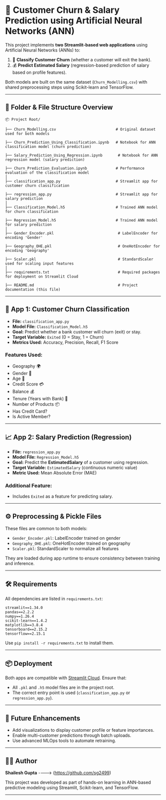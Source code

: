 # 💼 Customer Churn & Salary Prediction using Artificial Neural Networks (ANN)

This project implements **two Streamlit-based web applications** using Artificial Neural Networks (ANNs) to:
1. 🔁 **Classify Customer Churn** (whether a customer will exit the bank).
2. 💰 **Predict Estimated Salary** (regression-based prediction of salary based on profile features).

Both models are built on the same dataset (`Churn_Modelling.csv`) with shared preprocessing steps using Scikit-learn and TensorFlow.

---

## 📁 Folder & File Structure Overview

```
📦 Project Root/

├── Churn_Modelling.csv                           # Original dataset used for both models

├── Churn_Prediction_Using_Classification.ipynb   # Notebook for ANN classification model (churn prediction)

├── Salary_Prediction_Using_Regression.ipynb       # Notebook for ANN regression model (salary prediction)

├── Churn_Prediction_Evaluation.ipynb             # Performance evaluation of the classification model
│
├── classification_app.py                         # Streamlit app for customer churn classification

├── regression_app.py                             # Streamlit app for salary prediction
│
├── Classification_Model.h5                       # Trained ANN model for churn classification

├── Regression_Model.h5                           # Trained ANN model for salary prediction
│
├── Gender_Encoder.pkl                             # LabelEncoder for encoding 'Gender'

├── Geography_OHE.pkl                              # OneHotEncoder for encoding 'Geography'

├── Scaler.pkl                                     # StandardScaler used for scaling input features
│
├── requirements.txt                               # Required packages for deployment on Streamlit Cloud

├── README.md                                      # Project documentation (this file)
```

---

## 🚀 App 1: Customer Churn Classification

- **File:** `classification_app.py`
- **Model File:** `Classification_Model.h5`
- **Goal:** Predict whether a bank customer will churn (exit) or stay.
- **Target Variable:** `Exited` (0 = Stay, 1 = Churn)
- **Metrics Used:** Accuracy, Precision, Recall, F1 Score

### Features Used:
- Geography 🌍
- Gender 👤
- Age 🎂
- Credit Score 💳
- Balance 💰
- Tenure (Years with Bank) 📅
- Number of Products 📦
- Has Credit Card?
- Is Active Member?

---

## 📈 App 2: Salary Prediction (Regression)

- **File:** `regression_app.py`
- **Model File:** `Regression_Model.h5`
- **Goal:** Predict the **EstimatedSalary** of a customer using regression.
- **Target Variable:** `EstimatedSalary` (continuous numeric value)
- **Metric Used:** Mean Absolute Error (MAE)

### Additional Feature:
- Includes `Exited` as a feature for predicting salary.

---

## ⚙️ Preprocessing & Pickle Files

These files are common to both models:
- `Gender_Encoder.pkl`: LabelEncoder trained on gender
- `Geography_OHE.pkl`: OneHotEncoder trained on geography
- `Scaler.pkl`: StandardScaler to normalize all features

They are loaded during app runtime to ensure consistency between training and inference.

---

## 🛠 Requirements

All dependencies are listed in `requirements.txt`:
```
streamlit==1.34.0
pandas==2.2.2
numpy==1.26.4
scikit-learn==1.4.2
matplotlib==3.8.4
tensorboard==2.15.2
tensorflow==2.15.1
```

Use `pip install -r requirements.txt` to install them.

---

## 📦 Deployment

Both apps are compatible with [Streamlit Cloud](https://streamlit.io/cloud). Ensure that:
- All `.pkl` and `.h5` model files are in the project root.
- The correct entry point is used (`classification_app.py` or `regression_app.py`).

---

## 📌 Future Enhancements

- Add visualizations to display customer profile or feature importances.
- Enable multi-customer predictions through batch uploads.
- Use advanced MLOps tools to automate retraining.

---

## 👨‍💻 Author

**Shailesh Gupta** ----> (https://github.com/sg2499)

This project was developed as part of hands-on learning in ANN-based predictive modeling using Streamlit, Scikit-learn, and TensorFlow.

---